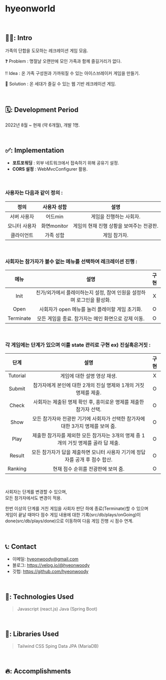 # hyeonworld


<br>

## 🧑‍💻: Intro
가족의 단합을 도모하는 레크레이션 게임 모음.

❓ Problem : 명절날 오랜만에 모인 가족과 함께 즐길거리가 없다.

‼ Idea : 온 가족 구성원과 가까워질 수 있는 아이스브레이커 게임을 만들기.

💯 Solution : 온 세대가 즐길 수 있는 웹 기반 레크레이션 게임.

<br>

## 🗓️: Development Period
2022년 8월 ~ 현재 (약 6개월), 개발 1명.

<br>

## ✅: Implementation
- **포트포워딩** : 외부 네트워크에서 접속하기 위해 공유기 설정.
- **CORS 설정** : WebMvcConfigurer 활용.

<br>

### 사용자는 다음과 같이 정의  :
|**정의**|**사용자 성함**|**설명**|
|:---:|:---:|:---:|
|서버 사용자|어드min|게임을 진행하는 사회자.|
|모니터 사용자|화면monitor|게임의 현재 진행 상황을 보여주는 전광판.|
|클라이언트|가족 성함|게임 참가자.|  

<br>

### 사회자는 참가자가 볼수 없는 메뉴를 선택하여 레크레이션 진행 :
|**메뉴**|**설명**|**구현**|
|:---:|:---:|:---:|
|Init|친가/외가에서 플레이하는지 설정, 참여 인원을 설정하며 로그인을 활성화.|X|
|Open|사회자가 open 메뉴를 눌러 플레이할 게임 초기화.|O|
|Terminate|모든 게임을 종료. 참가자는 메인 화면으로 강제 이동.|O|  

<br>

### 각 게임에는 단계가 있으며 이를 state 관리로 구현 ex) 진실혹은거짓 :
|**단계**|**설명**|**구현**|
|:---:|:---:|:---:|
|Tutorial|게임에 대한 설명 영상 재생.|X|
|Submit|참가자에게 본인에 대한 2개의 진실 명제와 1개의 거짓 명제를 제출.|O|
|Check|사회자는 제출된 명제 확인 후, 흥미로운 명제를 제출한 참가자 선택.|O|
|Show|모든 참가자와 전광판 기기에 사회자가 선택한 참가자에 대한 3가지 명제를 보여 줌.|O|
|Play|제출한 참가자를 제외한 모든 참가자는 3개의 명제 중 1개의 거짓 명제를 골라 답 제출.|O|
|Result|모든 참가자가 답을 제출하면 모니터 사용자 기기에 정답자를 공개 후 점수 합산.|O|
|Ranking|현재 점수 순위를 전광판에 보여 줌.|O|  

<br>

사회자는 단계를 변경할 수 있으며,  
모든 참가자에서도 변경이 적용.


한번 이상의 단계를 거친 게임을 사회자 판단 하에 종료(Terminate)할 수 있으며  
게임이 끝날 때마다 점수 게임 내용에 대한 기록(src/db/plays/onGoing)이 done(src/db/plays/done)으로 이동하여 다음 게임 진행 시 점수 연계.

<br>

## 📞: Contact
- 이메일: hyeonwoody@gmail.com
- 블로그: https://velog.io/@hyeonwoody
- 깃헙: https://github.com/hyeonwoody

<br>

## 🧱: Technologies Used
> Javascript (react.js)
> Java (Spring Boot)

<br>

## 📖: Libraries Used
> Tailwind CSS
> Sping Data JPA (MariaDB)

<br>

## 🔥: Accomplishments


<br>